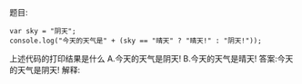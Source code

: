 题目:

    var sky = "阴天";
    console.log("今天的天气是" + (sky == "晴天" ? "晴天!" : "阴天!"));


上述代码的打印结果是什么
A.今天的天气是阴天!
B.今天的天气是晴天!
答案:今天的天气是阴天!
解释:

